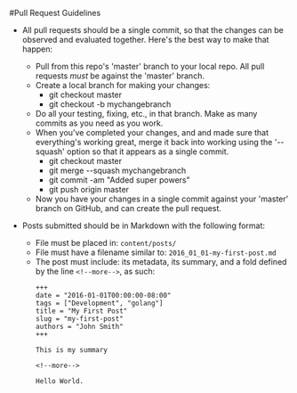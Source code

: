 #Pull Request Guidelines

* All pull requests should be a single commit, so that the changes can be observed
and evaluated together. Here's the best way to make that happen:
    * Pull from this repo's 'master' branch to your local repo. All pull requests
      *must* be against the 'master' branch.
    * Create a local branch for making your changes:
        - git checkout master
        - git checkout -b mychangebranch
    * Do all your testing, fixing, etc., in that branch. Make as many commits
      as you need as you work.
    * When you've completed your changes, and and made sure that everything's working great, merge it back into working
      using the '--squash' option so that it appears as a single commit.
        - git checkout master
        - git merge --squash mychangebranch
        - git commit -am "Added super powers"
        - git push origin master
    * Now you have your changes in a single commit against your 'master'
      branch on GitHub, and can create the pull request.

* Posts submitted should be in Markdown with the following format:
    * File must be placed in: `content/posts/`
    * File must have a filename similar to: `2016_01_01-my-first-post.md`
    * The post must include: its metadata, its summary, and a fold defined by the line `<!--more-->`, as such:
        ```
        +++
        date = "2016-01-01T00:00:00-08:00"
        tags = ["Development", "golang"]
        title = "My First Post"
        slug = "my-first-post"
        authors = "John Smith"
        +++
    
        This is my summary
    
        <!--more-->
    
        Hello World.
        ```
